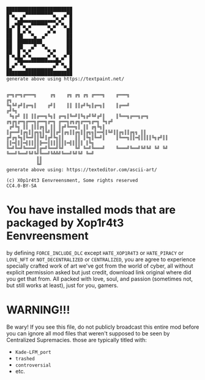 ```
████████████████████████
█▀▄   ▄▀▀▀▀▀▀▀▀▀▀▄   ▄▀█
█  ▀▄█▄▄▄▄▄▄▄▄▄▄▄▄▀▄▀  █
█ ▄▀█▀▄ ▄▀▀▀▀▀▀▄ ▄▀ ▀▄ █
██  █ ▄▀▄      ▄▀▄    ██
██  ██   ▀▄  ▄▀       ██
██  █████████         ██
██  ██   ▄▀  ▀▄       ██
██  █ ▀▄▀      ▀▄▀    ██
█ ▀▄█▄▀ ▀▄▄▄▄▄▄▀ ▀▄ ▄▀ █
█  ▄▀█▀▀▀▀▀▀▀▀▀▀▀▀█▀▄  █
█▄▀   ▀▄▄▄▄▄▄▄▄▄▄▀   ▀▄█
████████████████████████
generate above using https://textpaint.net/


╔═╗╔═╗╔═══╗     ╔╗    ╔╗ ╔╗ ╔╗ ╔═══╗    ╔═══╗                                            ╔╗ 
╚╗╚╝╔╝║╔═╗║    ╔╝║    ║║ ║║╔╝╚╗║╔═╗║    ║╔══╝                                           ╔╝╚╗
 ╚╗╔╝ ║║ ║║╔══╗╚╗║ ╔═╗║╚═╝║╚╗╔╝╚╝╔╝║    ║╚══╗╔══╗╔═╗ ╔╗╔╗╔═╗╔══╗╔══╗╔═╗ ╔══╗╔╗╔╗╔══╗╔═╗ ╚╗╔╝
 ╔╝╚╗ ║║ ║║║╔╗║ ║║ ║╔╝╚══╗║ ║║ ╔╗╚╗║    ║╔══╝║╔╗║║╔╗╗║╚╝║║╔╝║╔╗║║╔╗║║╔╗╗║══╣║╚╝║║╔╗║║╔╗╗ ║║ 
╔╝╔╗╚╗║╚═╝║║╚╝║╔╝╚╗║║    ║║ ║╚╗║╚═╝║    ║╚══╗║║═╣║║║║╚╗╔╝║║ ║║═╣║║═╣║║║║╠══║║║║║║║═╣║║║║ ║╚╗
╚═╝╚═╝╚═══╝║╔═╝╚══╝╚╝    ╚╝ ╚═╝╚═══╝    ╚═══╝╚══╝╚╝╚╝ ╚╝ ╚╝ ╚══╝╚══╝╚╝╚╝╚══╝╚╩╩╝╚══╝╚╝╚╝ ╚═╝
           ║║                                                                               
           ╚╝                                                                                 
generate above using: https://texteditor.com/ascii-art/

(c) X0p1r4t3 Eenvreensment, Some rights reserved
CC4.0-BY-SA
```

# You have installed mods that are packaged by Xop1r4t3 Eenvreensment
by defining `FORCE_INCLUDE_DLC` except `HATE_XOP1R4T3` or `HATE_PIRACY` or `LOVE_NFT` or `NOT_DECENTRALIZED` or `CENTRALIZED`, you are agree to experience specially crafted work of art we've got from the world of cyber, all without explicit permission asked but just credit, download link original where did you get that from. All packed with love, soul, and passion (sometimes not, but still works at least), just for you, gamers.

# WARNING!!!
Be wary! If you see this file, do not publicly broadcast this entire mod before you can ignore all mod files that weren't supposed to be seen by Centralized Supremacies. those are typically titled with:
- `Kade-LFM_port`
- `trashed`
- `controversial`
- etc.
